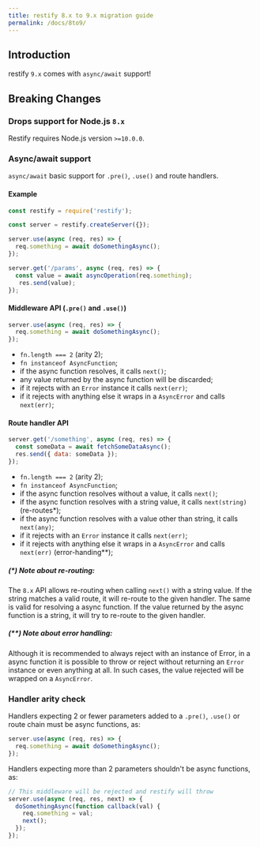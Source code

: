 ```yaml
---
title: restify 8.x to 9.x migration guide
permalink: /docs/8to9/
---
```


## Introduction

restify `9.x` comes with `async/await` support!

## Breaking Changes

### Drops support for Node.js `8.x`

Restify requires Node.js version `>=10.0.0`. 

### Async/await support

`async/await` basic support for `.pre()`, `.use()` and route handlers.

#### Example

```js
const restify = require('restify');

const server = restify.createServer({});

server.use(async (req, res) => {
  req.something = await doSomethingAsync();
});

server.get('/params', async (req, res) => {
  const value = await asyncOperation(req.something);
   res.send(value);
});
```

#### Middleware API (`.pre()` and `.use()`)

```js
server.use(async (req, res) => {
  req.something = await doSomethingAsync();
});
```
- `fn.length === 2` (arity 2);
- `fn instanceof AsyncFunction`;
- if the async function resolves, it calls `next()`;
- any value returned by the async function will be discarded;
- if it rejects with an `Error` instance it calls `next(err)`;
- if it rejects with anything else it wraps in a `AsyncError` and calls `next(err)`;

#### Route handler API

```js
server.get('/something', async (req, res) => {
  const someData = await fetchSomeDataAsync();
  res.send({ data: someData });
});
```
- `fn.length === 2` (arity 2);
- `fn instanceof AsyncFunction`;
- if the async function resolves without a value, it calls `next()`;
- if the async function resolves with a string value, it calls `next(string)` (re-routes*);
- if the async function resolves with a value other than string, it calls `next(any)`;
- if it rejects with an `Error` instance it calls `next(err)`;
- if it rejects with anything else it wraps in a `AsyncError` and calls `next(err)` (error-handing**);

##### (*) Note about re-routing:
The `8.x` API allows re-routing when calling `next()` with a string value. If the string matches a valid route,
it will re-route to the given handler. The same is valid for resolving a async function. If the value returned by
the async function is a string, it will try to re-route to the given handler.

##### (**) Note about error handling:
Although it is recommended to always reject with an instance of Error, in a async function it is possible to
throw or reject without returning an `Error` instance or even anything at all. In such cases, the value rejected
will be wrapped on a `AsyncError`.

### Handler arity check
Handlers expecting 2 or fewer parameters added to a `.pre()`, `.use()` or route chain must be async functions, as:

```js
server.use(async (req, res) => {
  req.something = await doSomethingAsync();
});
```

Handlers expecting more than 2 parameters shouldn't be async functions, as:

````js
// This middleware will be rejected and restify will throw
server.use(async (req, res, next) => {
  doSomethingAsync(function callback(val) {
    req.something = val;
    next();
  });
});
````
